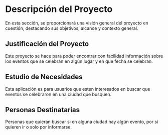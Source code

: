 # Descripción del Proyecto

En esta sección, se proporcionará una visión general del proyecto en cuestión, destacando sus objetivos, alcance y contexto general.

## Justificación del Proyecto

Este proyecto se hace para poder encontrar con facilidad información sobre los eventos que se celebran en algún lugar y en que fecha se celebran.

## Estudio de Necesidades

Esta aplicación es para usuarios que esten interesados en buscar que eventos se celebraron en una ciudad que busquen.

## Personas Destinatarias

Personas que quieran buscar si en alguna ciudad hay algún evento, por si quieren ir o solo por informarse.

